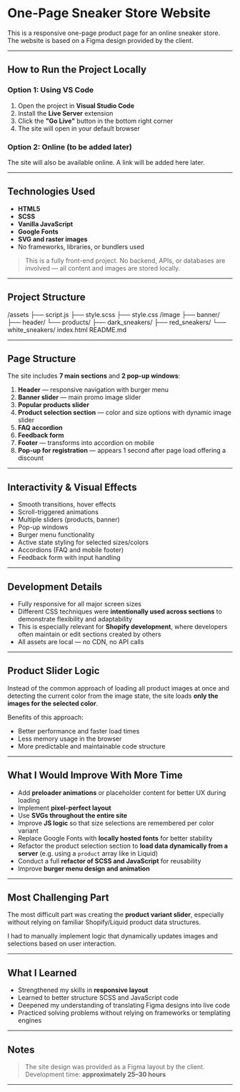# One-Page Sneaker Store Website

This is a responsive one-page product page for an online sneaker store.
The website is based on a Figma design provided by the client.

---

## How to Run the Project Locally

### Option 1: Using VS Code
1. Open the project in **Visual Studio Code**
2. Install the **Live Server** extension
3. Click the **"Go Live"** button in the bottom right corner
4. The site will open in your default browser

### Option 2: Online (to be added later)
The site will also be available online. A link will be added here later.

---

## Technologies Used

- **HTML5**
- **SCSS**
- **Vanilla JavaScript**
- **Google Fonts**
- **SVG and raster images**
- No frameworks, libraries, or bundlers used

> This is a fully front-end project. No backend, APIs, or databases are involved — all content and images are stored locally.

---

## Project Structure
/assets
  ├── script.js
  ├── style.scss
  ├── style.css
/image
  ├── banner/
  ├── header/
  └── products/
      ├── dark_sneakers/
      ├── red_sneakers/
      └── white_sneakers/
index.html
README.md

---

## Page Structure

The site includes **7 main sections** and **2 pop-up windows**:

1. **Header** — responsive navigation with burger menu
2. **Banner slider** — main promo image slider
3. **Popular products slider**
4. **Product selection section** — color and size options with dynamic image slider
5. **FAQ accordion**
6. **Feedback form**
7. **Footer** — transforms into accordion on mobile
8. **Pop-up for registration** — appears 1 second after page load offering a discount

---

## Interactivity & Visual Effects

- Smooth transitions, hover effects
- Scroll-triggered animations
- Multiple sliders (products, banner)
- Pop-up windows
- Burger menu functionality
- Active state styling for selected sizes/colors
- Accordions (FAQ and mobile footer)
- Feedback form with input handling

---

## Development Details

- Fully responsive for all major screen sizes
- Different CSS techniques were **intentionally used across sections** to demonstrate flexibility and adaptability
- This is especially relevant for **Shopify development**, where developers often maintain or edit sections created by others
- All assets are local — no CDN, no API calls

---

## Product Slider Logic

Instead of the common approach of loading all product images at once and detecting the current color from the image state,
the site loads **only the images for the selected color**.

Benefits of this approach:
- Better performance and faster load times
- Less memory usage in the browser
- More predictable and maintainable code structure

---

## What I Would Improve With More Time

- Add **preloader animations** or placeholder content for better UX during loading
- Implement **pixel-perfect layout**
- Use **SVGs throughout the entire site**
- Improve **JS logic** so that size selections are remembered per color variant
- Replace Google Fonts with **locally hosted fonts** for better stability
- Refactor the product selection section to **load data dynamically from a server** (e.g. using a `product` array like in Liquid)
- Conduct a full **refactor of SCSS and JavaScript** for reusability
- Improve **burger menu design and animation**

---

## Most Challenging Part

The most difficult part was creating the **product variant slider**,
especially without relying on familiar Shopify/Liquid product data structures.

I had to manually implement logic that dynamically updates images and selections based on user interaction.

---

## What I Learned

- Strengthened my skills in **responsive layout**
- Learned to better structure SCSS and JavaScript code
- Deepened my understanding of translating Figma designs into live code
- Practiced solving problems without relying on frameworks or templating engines

---

## Notes

> The site design was provided as a Figma layout by the client.
> Development time: **approximately 25–30 hours**

---



